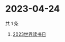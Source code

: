 # 2023-04-24

共 1 条

<!-- BEGIN ZHIHUSEARCH -->
<!-- 最后更新时间 Mon Apr 24 2023 00:22:29 GMT+0800 (China Standard Time) -->
1. [2023世界读书日](https://www.zhihu.com/search?q=2023世界读书日)
<!-- END ZHIHUSEARCH -->

